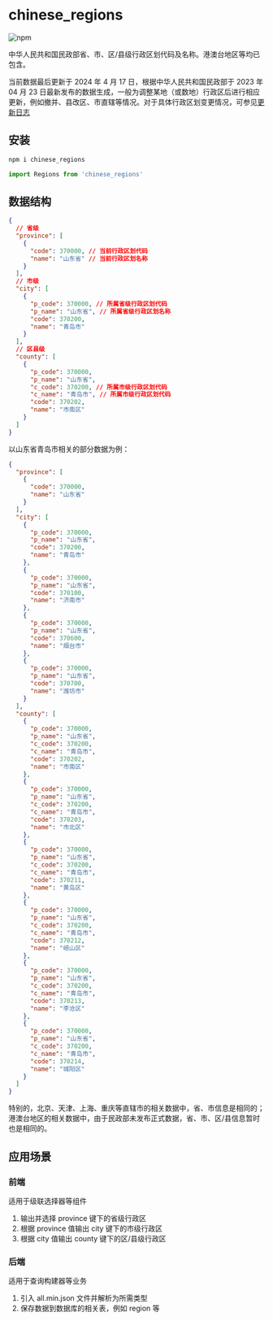 # chinese_regions

![npm](https://img.shields.io/npm/v/chinese_regions)

中华人民共和国民政部省、市、区/县级行政区划代码及名称。港澳台地区等均已包含。

当前数据最后更新于 2024 年 4 月 17 日，根据中华人民共和国民政部于 2023 年 04 月 23 日最新发布的数据生成，一般为调整某地（或数地）行政区后进行相应更新，例如撤并、县改区、市直辖等情况。对于具体行政区划变更情况，可参见[更新日志](./CHANGE_LOG.md)

## 安装

```JavaScript
npm i chinese_regions

import Regions from 'chinese_regions'
```

## 数据结构

```json
{
  // 省级
  "province": [
    {
      "code": 370000, // 当前行政区划代码
      "name": "山东省" // 当前行政区划名称
    }
  ],
  // 市级
  "city": [
    {
      "p_code": 370000, // 所属省级行政区划代码
      "p_name": "山东省", // 所属省级行政区划名称
      "code": 370200,
      "name": "青岛市"
    }
  ],
  // 区县级
  "county": [
    {
      "p_code": 370000,
      "p_name": "山东省",
      "c_code": 370200, // 所属市级行政区划代码
      "c_name": "青岛市", // 所属市级行政区划代码
      "code": 370202,
      "name": "市南区"
    }
  ]
}
```

以山东省青岛市相关的部分数据为例：

```json
{
  "province": [
    {
      "code": 370000,
      "name": "山东省"
    }
  ],
  "city": [
    {
      "p_code": 370000,
      "p_name": "山东省",
      "code": 370200,
      "name": "青岛市"
    },
    {
      "p_code": 370000,
      "p_name": "山东省",
      "code": 370100,
      "name": "济南市"
    },
    {
      "p_code": 370000,
      "p_name": "山东省",
      "code": 370600,
      "name": "烟台市"
    },
    {
      "p_code": 370000,
      "p_name": "山东省",
      "code": 370700,
      "name": "潍坊市"
    }
  ],
  "county": [
    {
      "p_code": 370000,
      "p_name": "山东省",
      "c_code": 370200,
      "c_name": "青岛市",
      "code": 370202,
      "name": "市南区"
    },
    {
      "p_code": 370000,
      "p_name": "山东省",
      "c_code": 370200,
      "c_name": "青岛市",
      "code": 370203,
      "name": "市北区"
    },
    {
      "p_code": 370000,
      "p_name": "山东省",
      "c_code": 370200,
      "c_name": "青岛市",
      "code": 370211,
      "name": "黄岛区"
    },
    {
      "p_code": 370000,
      "p_name": "山东省",
      "c_code": 370200,
      "c_name": "青岛市",
      "code": 370212,
      "name": "崂山区"
    },
    {
      "p_code": 370000,
      "p_name": "山东省",
      "c_code": 370200,
      "c_name": "青岛市",
      "code": 370213,
      "name": "李沧区"
    },
    {
      "p_code": 370000,
      "p_name": "山东省",
      "c_code": 370200,
      "c_name": "青岛市",
      "code": 370214,
      "name": "城阳区"
    }
  ]
}
```

特别的，北京、天津、上海、重庆等直辖市的相关数据中，省、市信息是相同的；港澳台地区的相关数据中，由于民政部未发布正式数据，省、市、区/县信息暂时也是相同的。

## 应用场景

### 前端

适用于级联选择器等组件

1. 输出并选择 province 键下的省级行政区
2. 根据 province 值输出 city 键下的市级行政区
3. 根据 city 值输出 county 键下的区/县级行政区

### 后端

适用于查询构建器等业务

1. 引入 all.min.json 文件并解析为所需类型
2. 保存数据到数据库的相关表，例如 region 等
